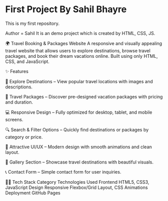 # First Project By Sahil Bhayre
This is my first repository.
<p>
Author = Sahil
It is an demo project which is created by HTML, CSS, JS.

🌍 Travel Booking & Packages Website
A responsive and visually appealing travel website that allows users to explore destinations, browse travel packages, and book their dream vacations online. Built using only HTML, CSS, and JavaScript.

✨ Features

🧭 Explore Destinations – View popular travel locations with images and descriptions.

💼 Travel Packages – Discover pre-designed vacation packages with pricing and duration.

💻 Responsive Design – Fully optimized for desktop, tablet, and mobile screens.

🔍 Search & Filter Options – Quickly find destinations or packages by category or price.

🧾 Attractive UI/UX – Modern design with smooth animations and clean layout.

📸 Gallery Section – Showcase travel destinations with beautiful visuals.

📞 Contact Form – Simple contact form for user inquiries.

🧑‍💻 Tech Stack
Category	Technologies Used
Frontend	HTML5, CSS3, JavaScript
Design	Responsive Flexbox/Grid Layout, CSS Animations
Deployment	GitHub Pages

